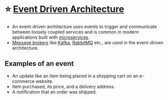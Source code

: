 
# :star: [Event Driven Architecture](https://aws.amazon.com/event-driven-architecture/)
- An event-driven architecture uses events to trigger and communicate between loosely coupled services and is common in modern applications built with [microservices](../1_MicroServicesSOA).
- [Message brokers](../4_MessageBrokers) like [Kafka](../4_MessageBrokers/Kafka.md), [RabbitMQ](../4_MessageBrokers/RabbitMQ.md) etc., are used in the event-driven architecture.

## Examples of an event
- An update like an item being placed in a shopping cart on an e-commerce website.
- Item purchased, its price, and a delivery address.
- A notification that an order was shipped.